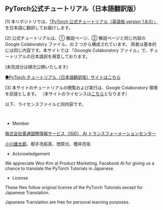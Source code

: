 ## PyTorch公式チュートリアル（日本語翻訳版）

[1] 本リポジトリでは、[「PyTorch 公式チュートリアル（英語版 version 1.8.0）」](https://pytorch.org/tutorials/index.html)を日本語に翻訳してお届けします。

[2] 公式チュートリアルは、① 解説ページ、② 解説ページと同じ内容の Google Colaboratory ファイル、の 2 つから構成されています。
両者は基本的には同じ内容です。本サイトでは 「Gooogle Colaboratory ファイル」で、チュートリアルの日本語訳を用意しております。

(未完成分は順次公開いたします)

[●PyTorch チュートリアル（日本語翻訳版）サイトはこちら](https://yutaroogawa.github.io/pytorch_tutorials_jp/)

[3] 本サイトのチュートリアルの閲覧および実行は、Google Colaboratory 環境を前提とします。
（本サイトのライセンスは[こちら](./LICENSE.html)となります）

以下、ライセンスファイルと同内容です。

<br>

- Member

[株式会社電通国際情報サービス（ISID） AI トランスフォーメーションセンター](https://isid-ai.jp/)

[小川雄太郎](https://github.com/YutaroOgawa/about_me)、御手洗拓真、徳原光、櫻井亮佑

- Acknowledgement

We appreciate Woo Kim at Product Marketing, Facebook AI for giving us a chance to translate the PyTorch Tutorials in Japanese.

- License

These files follow original license of the PyTorch Tutorials except for Japanese Translation.

Japanese Translation are free for personal learning purposes.
